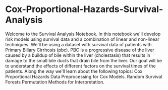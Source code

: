 # Cox-Proportional-Hazards-Survival-Analysis
Welcome to the Survival Analysis Notebook. In this notebook we'll develop risk models using survival data and a combination of linear and non-linear techniques. We'll be using a dataset with survival data of patients with Primary Biliary Cirrhosis (pbc). PBC is a progressive disease of the liver caused by a buildup of bile within the liver (cholestasis) that results in damage to the small bile ducts that drain bile from the liver. Our goal will be to understand the effects of different factors on the survival times of the patients. Along the way we'll learn about the following topics:  Cox Proportional Hazards Data Preprocessing for Cox Models. Random Survival Forests Permutation Methods for Interpretation.
